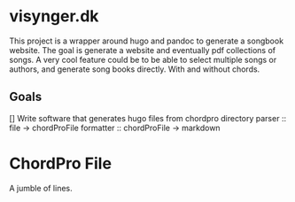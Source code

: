 # visynger.dk

This project is a wrapper around hugo and pandoc to generate a songbook website.
The goal is generate a website and eventually pdf collections of songs.
A very cool feature could be to be able to select multiple songs or authors, and
generate song books directly. With and without chords.



## Goals

[] Write software that generates hugo files from chordpro directory
    parser :: file -> chordProFile
    formatter :: chordProFile -> markdown


# ChordPro File

A jumble of lines.


    



